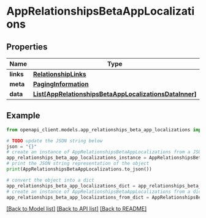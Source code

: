 # AppRelationshipsBetaAppLocalizations


## Properties

Name | Type | Description | Notes
------------ | ------------- | ------------- | -------------
**links** | [**RelationshipLinks**](RelationshipLinks.md) |  | [optional] 
**meta** | [**PagingInformation**](PagingInformation.md) |  | [optional] 
**data** | [**List[AppRelationshipsBetaAppLocalizationsDataInner]**](AppRelationshipsBetaAppLocalizationsDataInner.md) |  | [optional] 

## Example

```python
from openapi_client.models.app_relationships_beta_app_localizations import AppRelationshipsBetaAppLocalizations

# TODO update the JSON string below
json = "{}"
# create an instance of AppRelationshipsBetaAppLocalizations from a JSON string
app_relationships_beta_app_localizations_instance = AppRelationshipsBetaAppLocalizations.from_json(json)
# print the JSON string representation of the object
print(AppRelationshipsBetaAppLocalizations.to_json())

# convert the object into a dict
app_relationships_beta_app_localizations_dict = app_relationships_beta_app_localizations_instance.to_dict()
# create an instance of AppRelationshipsBetaAppLocalizations from a dict
app_relationships_beta_app_localizations_from_dict = AppRelationshipsBetaAppLocalizations.from_dict(app_relationships_beta_app_localizations_dict)
```
[[Back to Model list]](../README.md#documentation-for-models) [[Back to API list]](../README.md#documentation-for-api-endpoints) [[Back to README]](../README.md)



